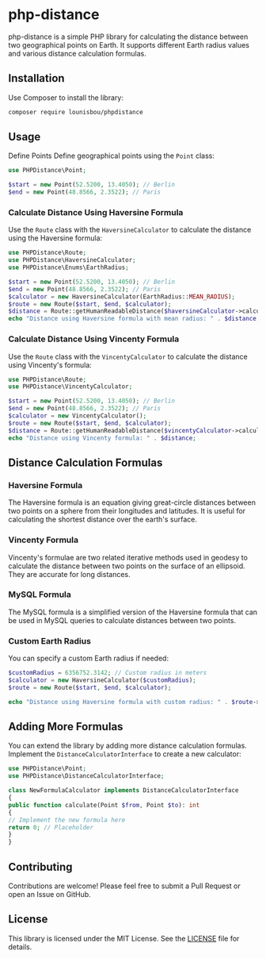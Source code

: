 # php-distance

php-distance is a simple PHP library for calculating the distance between two geographical points on Earth. It supports different Earth radius values and various distance calculation formulas.

## Installation

Use Composer to install the library:

```bash
composer require lounisbou/phpdistance
```

## Usage
Define Points
Define geographical points using the `Point` class:

```php
use PHPDistance\Point;

$start = new Point(52.5200, 13.4050); // Berlin
$end = new Point(48.8566, 2.3522); // Paris
```

### Calculate Distance Using Haversine Formula
Use the `Route` class with the `HaversineCalculator` to calculate the distance using the Haversine formula:

```php
use PHPDistance\Route;
use PHPDistance\HaversineCalculator;
use PHPDistance\Enums\EarthRadius;

$start = new Point(52.5200, 13.4050); // Berlin
$end = new Point(48.8566, 2.3522); // Paris
$calculator = new HaversineCalculator(EarthRadius::MEAN_RADIUS);
$route = new Route($start, $end, $calculator);
$distance = Route::getHumanReadableDistance($haversineCalculator->calculate($route));
echo "Distance using Haversine formula with mean radius: " . $distance;
```

### Calculate Distance Using Vincenty Formula
Use the `Route` class with the `VincentyCalculator` to calculate the distance using Vincenty's formula:

```php
use PHPDistance\Route;
use PHPDistance\VincentyCalculator;

$start = new Point(52.5200, 13.4050); // Berlin
$end = new Point(48.8566, 2.3522); // Paris
$calculator = new VincentyCalculator();
$route = new Route($start, $end, $calculator);
$distance = Route::getHumanReadableDistance($vincentyCalculator->calculate($route));
echo "Distance using Vincenty formula: " . $distance;
```

## Distance Calculation Formulas

### Haversine Formula
The Haversine formula is an equation giving great-circle distances between two points on a sphere from their longitudes and latitudes. It is useful for calculating the shortest distance over the earth's surface.

### Vincenty Formula
Vincenty's formulae are two related iterative methods used in geodesy to calculate the distance between two points on the surface of an ellipsoid. They are accurate for long distances.

### MySQL Formula
The MySQL formula is a simplified version of the Haversine formula that can be used in MySQL queries to calculate distances between two points.

### Custom Earth Radius
You can specify a custom Earth radius if needed:

```php
$customRadius = 6356752.3142; // Custom radius in meters
$calculator = new HaversineCalculator($customRadius);
$route = new Route($start, $end, $calculator);

echo "Distance using Haversine formula with custom radius: " . $route->calculateDistance() . " meters\n";
```

## Adding More Formulas
You can extend the library by adding more distance calculation formulas. Implement the `DistanceCalculatorInterface` to create a new calculator:

```php
use PHPDistance\Point;
use PHPDistance\DistanceCalculatorInterface;

class NewFormulaCalculator implements DistanceCalculatorInterface
{
public function calculate(Point $from, Point $to): int
{
// Implement the new formula here
return 0; // Placeholder
}
}
```

## Contributing
Contributions are welcome! Please feel free to submit a Pull Request or open an Issue on GitHub.

## License
This library is licensed under the MIT License. See the [LICENSE](LICENSE) file for details.
